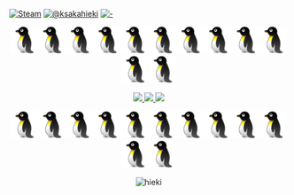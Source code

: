 
[![Steam](https://img.shields.io/badge/Steam-000000?style=for-the-badge&logo=steam&logoColor=white)](https://steamcommunity.com/id/hieki/)
[![@ksakahieki](https://img.shields.io/badge/Twitter-1DA1F2?style=for-the-badge&logo=twitter&logoColor=white)](https://twitter.com/ksakahieki)
[![-](https://img.shields.io/badge/Blogger-FF5722?style=for-the-badge&logo=blogger&logoColor=white)](https://ninatokaniwarosu.blogspot.com/)

<p align="center">
  <img src="https://raw.githubusercontent.com/googlefonts/noto-emoji/09e5d14766875b7ce15f832c966d22dd02cad848/svg/emoji_u1f427.svg" width="50" height="50"/><img src="https://raw.githubusercontent.com/googlefonts/noto-emoji/09e5d14766875b7ce15f832c966d22dd02cad848/svg/emoji_u1f427.svg" width="50" height="50"/><img src="https://raw.githubusercontent.com/googlefonts/noto-emoji/09e5d14766875b7ce15f832c966d22dd02cad848/svg/emoji_u1f427.svg" width="50" height="50"/><img src="https://raw.githubusercontent.com/googlefonts/noto-emoji/09e5d14766875b7ce15f832c966d22dd02cad848/svg/emoji_u1f427.svg" width="50" height="50"/><img src="https://raw.githubusercontent.com/googlefonts/noto-emoji/09e5d14766875b7ce15f832c966d22dd02cad848/svg/emoji_u1f427.svg" width="50" height="50"/><img src="https://raw.githubusercontent.com/googlefonts/noto-emoji/09e5d14766875b7ce15f832c966d22dd02cad848/svg/emoji_u1f427.svg" width="50" height="50"/><img src="https://raw.githubusercontent.com/googlefonts/noto-emoji/09e5d14766875b7ce15f832c966d22dd02cad848/svg/emoji_u1f427.svg" width="50" height="50"/><img src="https://raw.githubusercontent.com/googlefonts/noto-emoji/09e5d14766875b7ce15f832c966d22dd02cad848/svg/emoji_u1f427.svg" width="50" height="50"/><img src="https://raw.githubusercontent.com/googlefonts/noto-emoji/09e5d14766875b7ce15f832c966d22dd02cad848/svg/emoji_u1f427.svg" width="50" height="50"/><img src="https://raw.githubusercontent.com/googlefonts/noto-emoji/09e5d14766875b7ce15f832c966d22dd02cad848/svg/emoji_u1f427.svg" width="50" height="50"/><img src="https://raw.githubusercontent.com/googlefonts/noto-emoji/09e5d14766875b7ce15f832c966d22dd02cad848/svg/emoji_u1f427.svg" width="50" height="50"/><img src="https://raw.githubusercontent.com/googlefonts/noto-emoji/09e5d14766875b7ce15f832c966d22dd02cad848/svg/emoji_u1f427.svg" width="50" height="50"/>      
</p>

<p align="center">
  <a href="https://github.com/anuraghazra/github-readme-stats">
    <img src="https://github-readme-stats.vercel.app/api?username=hieki&count_private=true&theme=cobalt"/>
  </a>
  <a href="https://github.com/anuraghazra/convoychat">
    <img src="https://github-readme-stats.vercel.app/api/top-langs/?username=hieki&layout=compact&theme=cobalt"/>
  </a>

  <img alig src="https://github-profile-trophy.vercel.app/?username=hieki&theme=onedark"/>
</p>

<p align="center">
  <img src="https://raw.githubusercontent.com/googlefonts/noto-emoji/09e5d14766875b7ce15f832c966d22dd02cad848/svg/emoji_u1f427.svg" width="50" height="50"/><img src="https://raw.githubusercontent.com/googlefonts/noto-emoji/09e5d14766875b7ce15f832c966d22dd02cad848/svg/emoji_u1f427.svg" width="50" height="50"/><img src="https://raw.githubusercontent.com/googlefonts/noto-emoji/09e5d14766875b7ce15f832c966d22dd02cad848/svg/emoji_u1f427.svg" width="50" height="50"/><img src="https://raw.githubusercontent.com/googlefonts/noto-emoji/09e5d14766875b7ce15f832c966d22dd02cad848/svg/emoji_u1f427.svg" width="50" height="50"/><img src="https://raw.githubusercontent.com/googlefonts/noto-emoji/09e5d14766875b7ce15f832c966d22dd02cad848/svg/emoji_u1f427.svg" width="50" height="50"/><img src="https://raw.githubusercontent.com/googlefonts/noto-emoji/09e5d14766875b7ce15f832c966d22dd02cad848/svg/emoji_u1f427.svg" width="50" height="50"/><img src="https://raw.githubusercontent.com/googlefonts/noto-emoji/09e5d14766875b7ce15f832c966d22dd02cad848/svg/emoji_u1f427.svg" width="50" height="50"/><img src="https://raw.githubusercontent.com/googlefonts/noto-emoji/09e5d14766875b7ce15f832c966d22dd02cad848/svg/emoji_u1f427.svg" width="50" height="50"/><img src="https://raw.githubusercontent.com/googlefonts/noto-emoji/09e5d14766875b7ce15f832c966d22dd02cad848/svg/emoji_u1f427.svg" width="50" height="50"/><img src="https://raw.githubusercontent.com/googlefonts/noto-emoji/09e5d14766875b7ce15f832c966d22dd02cad848/svg/emoji_u1f427.svg" width="50" height="50"/><img src="https://raw.githubusercontent.com/googlefonts/noto-emoji/09e5d14766875b7ce15f832c966d22dd02cad848/svg/emoji_u1f427.svg" width="50" height="50"/><img src="https://raw.githubusercontent.com/googlefonts/noto-emoji/09e5d14766875b7ce15f832c966d22dd02cad848/svg/emoji_u1f427.svg" width="50" height="50"/>      
</p>

<p align="center">
  <img src="https://count.getloli.com/get/@hieki?theme=rule34" alt="hieki"/>
</p>


